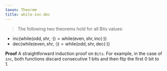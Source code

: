 ```yaml
---
taxon: Theorem
title: while-inc-dec
---
```


> The following two theorems hold for all Bits values:

* $\text{inc}(\text{while}(\text{odd}, \text{shr}, \cdot)) = \text{while}(\text{even}, \text{shr}, \text{inc}(\cdot))$
* $\text{dec}(\text{while}(\text{even}, \text{shr}, \cdot)) = \text{while}(\text{odd}, \text{shr}, \text{dec}(\cdot))$

**Proof** A straightforward induction proof on `Bits`. For example, in the case of `inc`, both functions discard consecutive 1 bits and then flip the first 0 bit to 1.